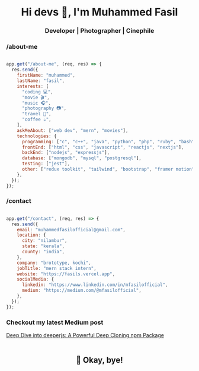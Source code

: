 <h1 align='center'>Hi devs 👋, I'm Muhammed Fasil</h1>
<h3 align="center">Developer | Photographer | Cinephile</h3>


### /about-me
```javascript

app.get("/about-me", (req, res) => {
  res.send({
    firstName: "muhammed",
    lastName: "fasil",
    interests: [
      "coding 💻",
      "movie 🎬",
      "music 🎧",
      "photography 📷",
      "travel 🧳",
      "coffee ☕",
    ],
    askMeAbout: ["web dev", "mern", "movies"],
    technologies: {
      programming: ["c", "c++", "java", "python", "php", "ruby", "bash", "typescript"],
      frontEnd: ["html", "css", "javascript", "reactjs", "nextjs"],
      backEnd: ["nodejs", "expressjs"],
      database: ["mongodb", "mysql", "postgresql"],
      testing: ["jest"],
      other: ["redux toolkit", "tailwind", "bootstrap", "framer motion", "aos", "pug", "ejs", "framer-motion"]
    },
  });
});

```

### /contact
```javascript

app.get("/contact", (req, res) => {
  res.send({
    email: "muhammedfasilofficial@gmail.com",
    location: {
      city: "nilambur",
      state: "kerala",
      county: "india",
    },
    company: "brototype, kochi",
    jobTitle: "mern stack intern",
    website: "https://fasils.vercel.app",
    socialMedia: {
      linkedin: "https://www.linkedin.com/in/mfasilofficial",
      medium: "https://medium.com/@mfasilofficial",
    },
  });
});

```

### Checkout my latest Medium post
[Deep Dive into deeperjs: A Powerful Deep Cloning npm Package](https://medium.com/@mfasilofficial/deep-dive-into-deeperjs-a-powerful-deep-cloning-npm-package-b127a7b7b887)
<br><br>
<h2 align='center'>
  🏃 Okay, bye!
</h2>
